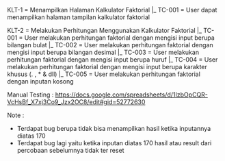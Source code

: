 KLT-1 = Menampilkan Halaman Kalkulator Faktorial
|_ TC-001 = User dapat menampilkan halaman tampilan kalkulator faktorial

KLT-2 = Melakukan Perhitungan Menggunakan Kalkulator Faktorial
|_ TC-001 = User melakukan perhitungan faktorial dengan mengisi input berupa bilangan bulat
|_ TC-002 = User melakukan perhitungan faktorial dengan mengisi input berupa bilangan desimal
|_ TC-003 = User melakukan perhitungan faktorial dengan mengisi input berupa huruf
|_ TC-004 = User melakukan perhitungan faktorial dengan mengisi input berupa karakter khusus (. , * & dll)
|_ TC-005 = User melakukan perhitungan faktorial dengan inputan kosong

Manual Testing : https://docs.google.com/spreadsheets/d/1IzbOpCQR-VcHsBf_X7xj3Co9_Jzx2OC8/edit#gid=52772630

Note :
- Terdapat bug berupa tidak bisa menampilkan hasil ketika inputannya diatas 170
- Terdapat bug lagi yaitu ketika inputan diatas 170 hasil atau result dari percobaan sebelumnya tidak ter reset